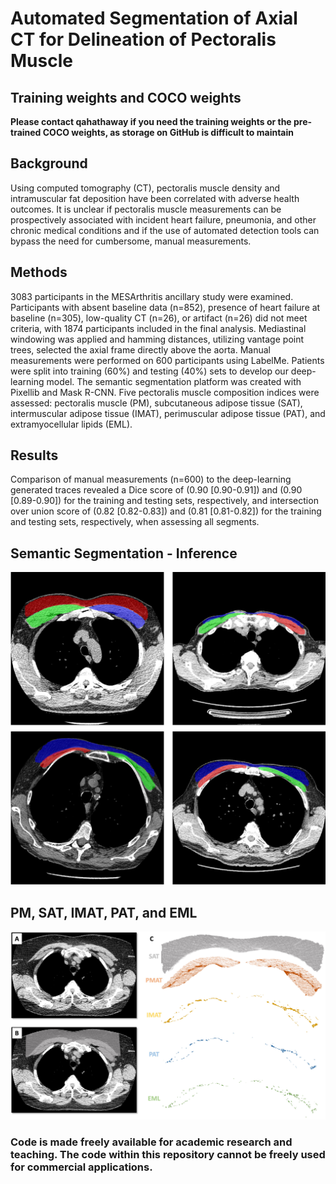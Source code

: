 # Automated Segmentation of Axial CT for Delineation of Pectoralis Muscle

## Training weights and COCO weights
**Please contact qahathaway if you need the training weights or the pre-trained COCO weights, as storage on GitHub is difficult to maintain**

## Background
Using computed tomography (CT), pectoralis muscle density and intramuscular fat deposition have been correlated with adverse health outcomes. It is unclear if pectoralis muscle measurements can be prospectively associated with incident heart failure, pneumonia, and other chronic medical conditions and if the use of automated detection tools can bypass the need for cumbersome, manual measurements.

## Methods
3083 participants in the MESArthritis ancillary study were examined. Participants with absent baseline data (n=852), presence of heart failure at baseline (n=305), low-quality CT (n=26), or artifact (n=26) did not meet criteria, with 1874 participants included in the final analysis. Mediastinal windowing was applied and hamming distances, utilizing vantage point trees, selected the axial frame directly above the aorta. Manual measurements were performed on 600 participants using LabelMe. Patients were split into training (60%) and testing (40%) sets to develop our deep-learning model. The semantic segmentation platform was created with Pixellib and Mask R-CNN. Five pectoralis muscle composition indices were assessed: pectoralis muscle (PM), subcutaneous adipose tissue (SAT), intermuscular adipose tissue (IMAT), perimuscular adipose tissue (PAT), and extramyocellular lipids (EML).

## Results
Comparison of manual measurements (n=600) to the deep-learning generated traces revealed a Dice score of (0.90 [0.90-0.91]) and (0.90 [0.89-0.90]) for the training and testing sets, respectively, and intersection over union score of (0.82 [0.82-0.83]) and (0.81 [0.81-0.82]) for the training and testing sets, respectively, when assessing all segments.

## Semantic Segmentation - Inference
![alt text](https://github.com/qahathaway/Automated_Segmentation_PTM-IMAT-SAT/blob/main/Output.jpg)

## PM, SAT, IMAT, PAT, and EML
![alt text](https://github.com/qahathaway/Automated_Segmentation_PTM-IMAT-SAT/blob/main/Features.jpg)

### Code is made freely available for academic research and teaching. The code within this repository cannot be freely used for commercial applications.
